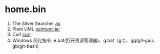 # home.bin
1. The Silver Searcher [ag](https://github.com/ggreer/the_silver_searcher)
2. Plant UML [palntuml.jar](http://plantuml.com/download)
3. Curl [curl](https://curl.haxx.se/download.html#Win32)
4. Windows 简化指令: e.bat(打开资源管理器)、g.bat（git）、gg(git-gui)、gb(git-bash)
